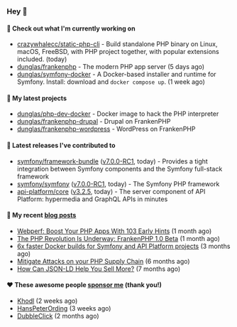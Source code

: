 ### Hey 👋

#### 👷 Check out what I'm currently working on

- [crazywhalecc/static-php-cli](https://github.com/crazywhalecc/static-php-cli) - Build standalone PHP binary on Linux, macOS, FreeBSD, with PHP project together, with popular extensions included. (today)
- [dunglas/frankenphp](https://github.com/dunglas/frankenphp) - The modern PHP app server (5 days ago)
- [dunglas/symfony-docker](https://github.com/dunglas/symfony-docker) - A Docker-based installer and runtime for Symfony. Install: download and `docker compose up`. (1 week ago)

#### 🌱 My latest projects

- [dunglas/php-dev-docker](https://github.com/dunglas/php-dev-docker) - Docker image to hack the PHP interpreter
- [dunglas/frankenphp-drupal](https://github.com/dunglas/frankenphp-drupal) - Drupal on FrankenPHP
- [dunglas/frankenphp-wordpress](https://github.com/dunglas/frankenphp-wordpress) - WordPress on FrankenPHP

#### 🔭 Latest releases I've contributed to

- [symfony/framework-bundle](https://github.com/symfony/framework-bundle) ([v7.0.0-RC1](https://github.com/symfony/framework-bundle/releases/tag/v7.0.0-RC1), today) - Provides a tight integration between Symfony components and the Symfony full-stack framework
- [symfony/symfony](https://github.com/symfony/symfony) ([v7.0.0-RC1](https://github.com/symfony/symfony/releases/tag/v7.0.0-RC1), today) - The Symfony PHP framework
- [api-platform/core](https://github.com/api-platform/core) ([v3.2.5](https://github.com/api-platform/core/releases/tag/v3.2.5), today) - The server component of API Platform: hypermedia and GraphQL APIs in minutes

#### 📜 My recent [blog posts](https://dunglas.fr)

- [Webperf: Boost Your PHP Apps With 103 Early Hints](https://dunglas.dev/2023/10/webperf-boost-your-php-apps-with-103-early-hints/) (1 month ago)
- [The PHP Revolution Is Underway: FrankenPHP 1.0 Beta](https://dunglas.dev/2023/09/the-php-revolution-is-underway-frankenphp-1-0-beta/) (1 month ago)
- [6x faster Docker builds for Symfony and API Platform projects](https://dunglas.dev/2023/08/6x-faster-docker-builds-for-symfony-and-api-platform-projects/) (3 months ago)
- [Mitigate Attacks on your PHP Supply Chain](https://dunglas.dev/2023/05/mitigate-attacks-on-your-php-supply-chain/) (6 months ago)
- [How Can JSON-LD Help You Sell More?](https://dunglas.dev/2023/04/how-can-json-ld-help-you-sell-more/) (7 months ago)

#### ❤️ These awesome people [sponsor me](https://github.com/sponsors/dunglas) (thank you!)

- [Khodl](https://github.com/Khodl) (2 weeks ago)
- [HansPeterOrding](https://github.com/HansPeterOrding) (3 weeks ago)
- [DubbleClick](https://github.com/DubbleClick) (2 months ago)
